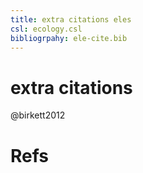 ```yaml
---
title: extra citations eles
csl: ecology.csl
bibliogrpahy: ele-cite.bib
---
```



# extra citations

@birkett2012

# Refs
